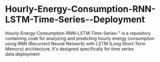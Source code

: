 # Hourly-Energy-Consumption-RNN-LSTM-Time-Series--Deployment
Hourly-Energy-Consumption-RNN-LSTM-Time-Series-" is a repository containing code for analyzing and predicting hourly energy consumption using RNN (Recurrent Neural Network) with LSTM (Long Short-Term Memory) architecture. It's designed specifically for time series data.deployment
